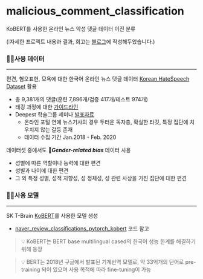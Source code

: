 # malicious_comment_classification
KoBERT를 사용한 온라인 뉴스 악성 댓글 데이터 이진 분류

(❕자세한 프로젝트 내용과 결과, 회고는 [블로그](https://donghae0230.tistory.com/123)에 작성해두었습니다.)


### 🙋‍♂️사용 데이터
---
편견, 혐오표현, 모욕에 대한 한국어 온라인 뉴스 댓글 데이터 [Korean HateSpeech Dataset](https://github.com/kocohub/korean-hate-speech) 활용

- 총 9,381개의 댓글(훈련 7,896개/검증 417개/테스트 974개)
- 태깅 과정에 대한 [가이드라인](https://www.notion.so/c1ecb7cc52d446cc93d928d172ef8442)
- Deepest 학술그룹 세미나 [발표자료](https://www.slideshare.net/WonIkCho/2005-moon-joydeepestfinal)
    - 온라인 포털 연예 뉴스기사의 경우 두터운 독자층, 확실한 타깃, 특정 집단에 치우치지 않는 갈등 존재
    - 데이터 수집 기간 Jan.2018 - Feb. 2020

데이터셋 중에서도 🌈***Gender-related bias*** 데이터 사용
- 성별에 따른 역할이나 능력에 대한 편견
- 성별과 나이에 대한 편견
- 그 외 특정 성별, 성적 지향성, 성 정체성, 성 관련 사상을 가진 집단에 대한 편견

### 🙋‍♂️사용 모델
---
SK T-Brain [KoBERT](https://github.com/SKTBrain/KoBERT)를 사용한 모델 생성
- [naver_review_classifications_pytorch_kobert](https://colab.research.google.com/github/SKTBrain/KoBERT/blob/master/scripts/NSMC/naver_review_classifications_pytorch_kobert.ipynb#scrollTo=itIExnuLbSap) 코드 참고

> 💡 KoBERT는 BERT base multilingual cased의 한국어 성능 한계를 해결하기 위해 등장

> 💡 BERT는 2018년 구글에서 발표된 기계번역 모델로, 약 33억개의 단어로 pre-training 되어 있으며 사용 목적에 따라 fine-tuning이 가능


